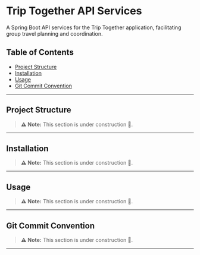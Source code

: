 # Trip Together API Services

A Spring Boot API services for the Trip Together application, facilitating group travel planning and coordination.

## Table of Contents

- [Project Structure](#project-structure)
- [Installation](#installation)
- [Usage](#usage)
- [Git Commit Convention](#git-commit-convention)

---

## Project Structure

> **⚠️ Note:** This section is under construction 🚧.

---

## Installation

> **⚠️ Note:** This section is under construction 🚧.

---

## Usage

> **⚠️️️ Note:** This section is under construction 🚧.

---

## Git Commit Convention

> **⚠️ Note:** This section is under construction 🚧.

---
